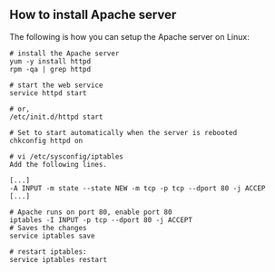 ## How to install Apache server

The following is how you can setup the Apache server on Linux:

```
# install the Apache server
yum -y install httpd
rpm -qa | grep httpd

# start the web service
service httpd start

# or, 
/etc/init.d/httpd start

# Set to start automatically when the server is rebooted
chkconfig httpd on

# vi /etc/sysconfig/iptables
Add the following lines.

[...]
-A INPUT -m state --state NEW -m tcp -p tcp --dport 80 -j ACCEP
[...]

# Apache runs on port 80, enable port 80
iptables -I INPUT -p tcp --dport 80 -j ACCEPT
# Saves the changes
service iptables save

# restart iptables:
service iptables restart
```
